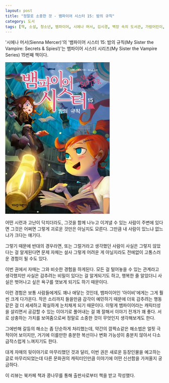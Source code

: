 ```yaml
---
layout: post
title: "정말로 소중한 것 - 뱀파이어 시스터 15: 밤의 규칙"
category: 도서
tags: [책, 소설, 청소년, 뱀파이어, 시에나 머서, 김시경, 벽장 속의 도서관, 가람어린이, 북카페 책과 콩나무, 서평]
---
```


'시에나 머서(Sienna Mercer)'의
'뱀파이어 시스터 15: 밤의 규칙(My Sister the Vampire: Secrets & Spies!)'는
뱀파이어 시스터 시리즈(My Sister the Vampire Series) 15번째 책이다.

![표지](/images/book/my-sister-the-vampire-15-secrets-and-spies-book-h480.jpg)

어떤 시련과 고난이 닥치더라도,
그것을 함께 나누고 이겨낼 수 있는 사람이 주변에 있다면
그것은 어쩌면 그렇게 괴로운 것만은 아닐지도 모른다.
그만큼 내 사람이 있느냐 없느냐가 크다는 얘기다.

그렇기 때문에 반대의 경우라면,
또는 그럴거라고 생각했던 사람이 사실은 그렇지 않았다는 걸 알게된다면
문제 자체는 설사 그렇게 어려운 게 아닐지라도
전에없이 고통스러운 경험이 될 수도 있다.

이번 권에서 자매는 그와 비슷한 경험을 하게된다.
모든 걸 털어놓을 수 있는 관계라고 생각했지만 사실은 감추려는 비밀이 있다는 걸 알게되기도 하고,
행복한 줄 알았더니 사실은 벗어나고 싶은 욕구를 엿보게 되기도 하기 때문이다.

이런 경험은 보통 사람들에게도 꽤나 애닿는 것인데,
뱀파이어인 '아이비'에게는 그게 훨씬 크게 다가온다.
작은 소리까지 들을만큼 감각이 예민하기 때문에
더욱 감추려는 행동 같은 걸 더 세세하고 확실하게 눈치채게 되기 때문이다.
이렇게 뱀파이어라는 캐릭터성을 살리면서
공감할 수 있는 이야기로 풀어내는 걸 꽤 잘해서 이야기 전개가 꽤 좋다.
서로 상충하는 가치를 보여줌으로써 정말로 소중한 것이 무엇인지 생각해보게도 한다.

그에반해 갈등의 해소는 좀 단순하게 처리했는데,
약간의 깜짝쇼같은 해소법은 얼핏 극적이어 보이지만,
거기에 이를만한 충분한 복선이나 변화 가능성이 충분치 않아서
다소 급작스럽게 느껴지기도 한다.

대게 자매의 뒷이야기로 마무리했던 것과 달리,
이번 권은 새로운 등장인물을 예고하는 글로 마무리되었는데
다른 문화권의 캐릭터인만큼 이야기에 어떤 신선함을 가져올지 궁금하다.



<div class="im im-info">
이 리뷰는 북카페 책과 콩나무를 통해 출판사로부터 책을 받고 작성했다.
</div>
